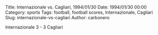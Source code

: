 Title: Internazionale vs. Cagliari, 1994/01/30
Date: 1994/01/30 00:00
Category: sports
Tags: football, football scores, Internazionale, Cagliari
Slug: internazionale-vs-cagliari
Author: carbonero


Internazionale 3 - 3 Cagliari

